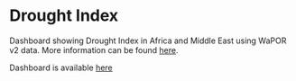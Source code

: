 # Drought Index
Dashboard showing Drought Index in Africa and Middle East using WaPOR v2 data. More information can be found [here](https://waterpip.un-ihe.org/sites/waterpip.un-ihe.org/files/waterpip_droughtobserve_1pager_final.pdf).

Dashboard is available [here](https://wateraccounting.github.io/droughtobserve/)

